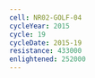```yaml
---
cell: NR02-GOLF-04
cycleYear: 2015
cycle: 19
cycleDate: 2015-19
resistance: 433000
enlightened: 252000
---
```


